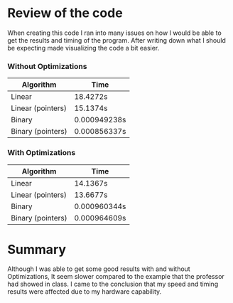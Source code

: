 # Review of the code

When creating this code I ran into many issues on how I would be able to get the results and timing of the program. After writing down what I should be expecting made visualizing the code a bit easier.  



### Without Optimizations


| Algorithm           |Time         |
|--------------------|-------------|
|Linear              |18.4272s     | 
|Linear (pointers)   |15.1374s     |    
|Binary              |0.000949238s |
|Binary (pointers)   |0.000856337s |


### With Optimizations


|Algorithm           |Time         |
|--------------------|-------------|
|Linear              |14.1367s     |
|Linear (pointers)   |13.6677s     |
|Binary              |0.000960344s |
|Binary (pointers)   |0.000964609s |



# Summary

Although I was able to get some good results with and without Optimizations, It seem slower compared to the example that the professor had showed in class. I came to the conclusion that my speed and timing results were affected due to my hardware capability.
